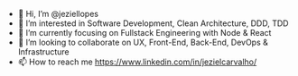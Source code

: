 - 👋 Hi, I’m @jeziellopes
- 👀 I’m interested in Software Development, Clean Architecture, DDD, TDD
- 🌱 I’m currently focusing on Fullstack Engineering with Node & React
- 💞️ I’m looking to collaborate on UX, Front-End, Back-End, DevOps & Infrastructure
- 📫 How to reach me https://www.linkedin.com/in/jezielcarvalho/

<!---
jeziellopes/jeziellopes is a ✨ special ✨ repository because its `README.md` (this file) appears on your GitHub profile.
You can click the Preview link to take a look at your changes.
--->
